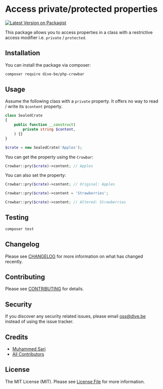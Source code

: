 # Access private/protected properties

[![Latest Version on Packagist](https://img.shields.io/packagist/v/dive-be/php-crowbar.svg?style=flat-square)](https://packagist.org/packages/dive-be/php-crowbar)

This package allows you to access properties in a class with a restrictive access modifier i.e. `private` / `protected`.

## Installation

You can install the package via composer:

```bash
composer require dive-be/php-crowbar
```

## Usage

Assume the following class with a `private` property. 
It offers no way to read / write its `$content` property.

```php
class SealedCrate
{
    public function __construct(
        private string $content,
    ) {}
}

$crate = new SealedCrate('Apples');
```

You can get the property using the `Crowbar`:

```php
Crowbar::pry($crate)->content; // Apples
```

You can also set the property:

```php
Crowbar::pry($crate)->content; // Original: Apples

Crowbar::pry($crate)->content = 'Strawberries';

Crowbar::pry($crate)->content; // Altered: Strawberries
```

## Testing

```bash
composer test
```

## Changelog

Please see [CHANGELOG](CHANGELOG.md) for more information on what has changed recently.

## Contributing

Please see [CONTRIBUTING](CONTRIBUTING.md) for details.

## Security

If you discover any security related issues, please email oss@dive.be instead of using the issue tracker.

## Credits

- [Muhammed Sari](https://github.com/mabdullahsari)
- [All Contributors](../../contributors)

## License

The MIT License (MIT). Please see [License File](LICENSE.md) for more information.
